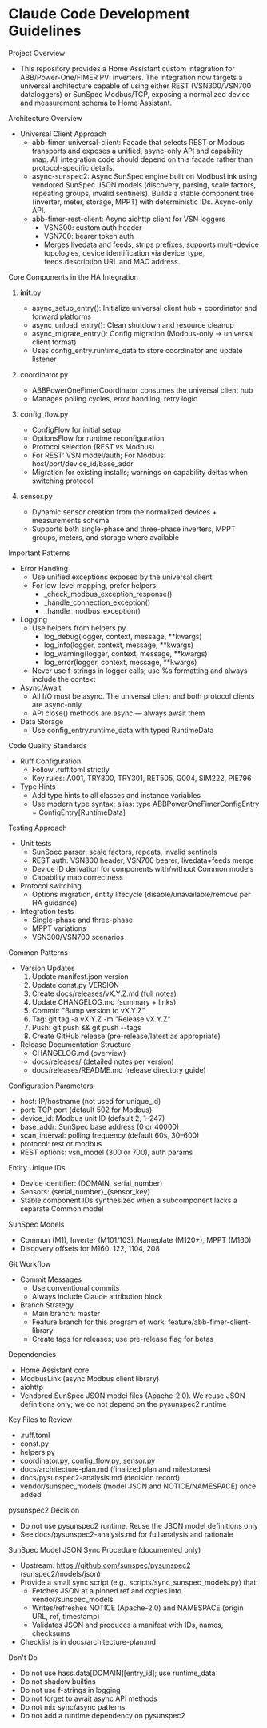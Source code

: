# Claude Code Development Guidelines

Project Overview
- This repository provides a Home Assistant custom integration for ABB/Power-One/FIMER PVI inverters. The integration now targets a universal architecture capable of using either REST (VSN300/VSN700 dataloggers) or SunSpec Modbus/TCP, exposing a normalized device and measurement schema to Home Assistant.

Architecture Overview
- Universal Client Approach
  - abb-fimer-universal-client: Facade that selects REST or Modbus transports and exposes a unified, async-only API and capability map. All integration code should depend on this facade rather than protocol-specific details.
  - async-sunspec2: Async SunSpec engine built on ModbusLink using vendored SunSpec JSON models (discovery, parsing, scale factors, repeating groups, invalid sentinels). Builds a stable component tree (inverter, meter, storage, MPPT) with deterministic IDs. Async-only API.
  - abb-fimer-rest-client: Async aiohttp client for VSN loggers
    - VSN300: custom auth header
    - VSN700: bearer token auth
    - Merges livedata and feeds, strips prefixes, supports multi-device topologies, device identification via device_type, feeds.description URL and MAC address.

Core Components in the HA Integration
1) __init__.py
   - async_setup_entry(): Initialize universal client hub + coordinator and forward platforms
   - async_unload_entry(): Clean shutdown and resource cleanup
   - async_migrate_entry(): Config migration (Modbus-only → universal client format)
   - Uses config_entry.runtime_data to store coordinator and update listener

2) coordinator.py
   - ABBPowerOneFimerCoordinator consumes the universal client hub
   - Manages polling cycles, error handling, retry logic

3) config_flow.py
   - ConfigFlow for initial setup
   - OptionsFlow for runtime reconfiguration
   - Protocol selection (REST vs Modbus)
   - For REST: VSN model/auth; For Modbus: host/port/device_id/base_addr
   - Migration for existing installs; warnings on capability deltas when switching protocol

4) sensor.py
   - Dynamic sensor creation from the normalized devices + measurements schema
   - Supports both single-phase and three-phase inverters, MPPT groups, meters, and storage where available

Important Patterns
- Error Handling
  - Use unified exceptions exposed by the universal client
  - For low-level mapping, prefer helpers:
    - _check_modbus_exception_response()
    - _handle_connection_exception()
    - _handle_modbus_exception()
- Logging
  - Use helpers from helpers.py
    - log_debug(logger, context, message, **kwargs)
    - log_info(logger, context, message, **kwargs)
    - log_warning(logger, context, message, **kwargs)
    - log_error(logger, context, message, **kwargs)
  - Never use f-strings in logger calls; use %s formatting and always include the context
- Async/Await
  - All I/O must be async. The universal client and both protocol clients are async-only
  - API close() methods are async — always await them
- Data Storage
  - Use config_entry.runtime_data with typed RuntimeData

Code Quality Standards
- Ruff Configuration
  - Follow .ruff.toml strictly
  - Key rules: A001, TRY300, TRY301, RET505, G004, SIM222, PIE796
- Type Hints
  - Add type hints to all classes and instance variables
  - Use modern type syntax; alias: type ABBPowerOneFimerConfigEntry = ConfigEntry[RuntimeData]

Testing Approach
- Unit tests
  - SunSpec parser: scale factors, repeats, invalid sentinels
  - REST auth: VSN300 header, VSN700 bearer; livedata+feeds merge
  - Device ID derivation for components with/without Common models
  - Capability map correctness
- Protocol switching
  - Options migration, entity lifecycle (disable/unavailable/remove per HA guidance)
- Integration tests
  - Single-phase and three-phase
  - MPPT variations
  - VSN300/VSN700 scenarios

Common Patterns
- Version Updates
  1) Update manifest.json version
  2) Update const.py VERSION
  3) Create docs/releases/vX.Y.Z.md (full notes)
  4) Update CHANGELOG.md (summary + links)
  5) Commit: "Bump version to vX.Y.Z"
  6) Tag: git tag -a vX.Y.Z -m "Release vX.Y.Z"
  7) Push: git push && git push --tags
  8) Create GitHub release (pre-release/latest as appropriate)
- Release Documentation Structure
  - CHANGELOG.md (overview)
  - docs/releases/ (detailed notes per version)
  - docs/releases/README.md (release directory guide)

Configuration Parameters
- host: IP/hostname (not used for unique_id)
- port: TCP port (default 502 for Modbus)
- device_id: Modbus unit ID (default 2, 1–247)
- base_addr: SunSpec base address (0 or 40000)
- scan_interval: polling frequency (default 60s, 30–600)
- protocol: rest or modbus
- REST options: vsn_model (300 or 700), auth params

Entity Unique IDs
- Device identifier: (DOMAIN, serial_number)
- Sensors: {serial_number}_{sensor_key}
- Stable component IDs synthesized when a subcomponent lacks a separate Common model

SunSpec Models
- Common (M1), Inverter (M101/103), Nameplate (M120+), MPPT (M160)
- Discovery offsets for M160: 122, 1104, 208

Git Workflow
- Commit Messages
  - Use conventional commits
  - Always include Claude attribution block
- Branch Strategy
  - Main branch: master
  - Feature branch for this program of work: feature/abb-fimer-client-library
  - Create tags for releases; use pre-release flag for betas

Dependencies
- Home Assistant core
- ModbusLink (async Modbus client library)
- aiohttp
- Vendored SunSpec JSON model files (Apache-2.0). We reuse JSON definitions only; we do not depend on the pysunspec2 runtime

Key Files to Review
- .ruff.toml
- const.py
- helpers.py
- coordinator.py, config_flow.py, sensor.py
- docs/architecture-plan.md (finalized plan and milestones)
- docs/pysunspec2-analysis.md (decision record)
- vendor/sunspec_models (model JSON and NOTICE/NAMESPACE) once added

pysunspec2 Decision
- Do not use pysunspec2 runtime. Reuse the JSON model definitions only
- See docs/pysunspec2-analysis.md for full analysis and rationale

SunSpec Model JSON Sync Procedure (documented only)
- Upstream: https://github.com/sunspec/pysunspec2 (sunspec2/models/json)
- Provide a small sync script (e.g., scripts/sync_sunspec_models.py) that:
  - Fetches JSON at a pinned ref and copies into vendor/sunspec_models
  - Writes/refreshes NOTICE (Apache-2.0) and NAMESPACE (origin URL, ref, timestamp)
  - Validates JSON and produces a manifest with IDs, names, checksums
- Checklist is in docs/architecture-plan.md

Don't Do
- Do not use hass.data[DOMAIN][entry_id]; use runtime_data
- Do not shadow builtins
- Do not use f-strings in logging
- Do not forget to await async API methods
- Do not mix sync/async patterns
- Do not add a runtime dependency on pysunspec2
